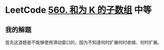 # LeetCode [560. 和为 K 的子数组](https://leetcode-cn.com/problems/subarray-sum-equals-k/) 中等

## 我的解题

首先这道题是不能够使用滑动窗口的，因为不知道何时扩展何时收缩、何时扩展。

